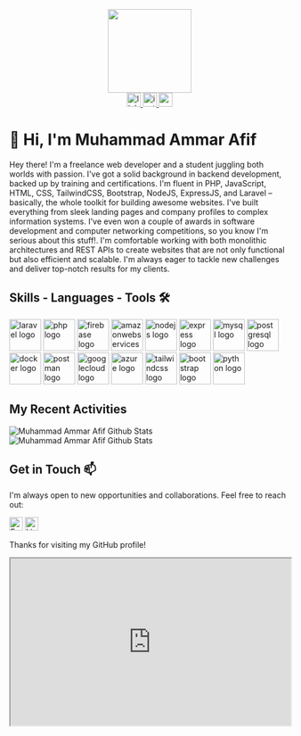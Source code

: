 <div align="center">
  <img height="150" src="https://media.licdn.com/dms/image/D5603AQEdjXClrmkFUQ/profile-displayphoto-shrink_800_800/0/1706273303604?e=1728518400&v=beta&t=LVM1hQE8d0CXL84rn1pxrgZEKm_e-HXFFWI6_fyyqOY"  />
</div>

<div align="center">
  <a href="https://www.linkedin.com/in/muhammad-ammar-afif-2b9741218/" target="_blank">
    <img src="https://img.shields.io/static/v1?message=LinkedIn&logo=linkedin&label=&color=0077B5&logoColor=white&labelColor=&style=for-the-badge" height="25" alt="linkedin logo"  />
  </a>
  <a href="https://instagram.com/amarafiif" target="_blank">
    <img src="https://img.shields.io/static/v1?message=Instagram&logo=instagram&label=&color=E4405F&logoColor=white&labelColor=&style=for-the-badge" height="25" alt="instagram logo"  />
  </a>
  <a href="mailto:amarafif230@gmail.com" target="_blank">
    <img src="https://img.shields.io/static/v1?message=Gmail&logo=gmail&label=&color=D14836&logoColor=white&labelColor=&style=for-the-badge" height="25" alt="gmail logo"  />
  </a>
</div>

# 👋 Hi, I'm Muhammad Ammar Afif
Hey there! I'm a freelance web developer and a student juggling both worlds with passion. I've got a solid background in backend development, backed up by training and certifications. I'm fluent in PHP, JavaScript, HTML, CSS, TailwindCSS, Bootstrap, NodeJS, ExpressJS, and Laravel – basically, the whole toolkit for building awesome websites. I've built everything from sleek landing pages and company profiles to complex information systems. I've even won a couple of awards in software development and computer networking competitions, so you know I'm serious about this stuff!. I'm comfortable working with both monolithic architectures and REST APIs to create websites that are not only functional but also efficient and scalable.  I'm always eager to tackle new challenges and deliver top-notch results for my clients.

## Skills - Languages - Tools 🛠️
<div align="left">
  <img src="https://skillicons.dev/icons?i=laravel" height="57" alt="laravel logo"  />
  <img src="https://skillicons.dev/icons?i=php" height="57" alt="php logo"  />
  <img src="https://skillicons.dev/icons?i=firebase" height="57" alt="firebase logo"  />
  <img src="https://skillicons.dev/icons?i=aws" height="57" alt="amazonwebservices logo"  />
  <img src="https://skillicons.dev/icons?i=nodejs" height="57" alt="nodejs logo"  />
  <img src="https://skillicons.dev/icons?i=express" height="57" alt="express logo"  />
  <img src="https://skillicons.dev/icons?i=mysql" height="57" alt="mysql logo"  />
  <img src="https://skillicons.dev/icons?i=postgres" height="57" alt="postgresql logo"  />
  <img src="https://skillicons.dev/icons?i=docker" height="57" alt="docker logo"  />
  <img src="https://skillicons.dev/icons?i=postman" height="57" alt="postman logo"  />
  <img src="https://skillicons.dev/icons?i=gcp" height="57" alt="googlecloud logo"  />
  <img src="https://skillicons.dev/icons?i=azure" height="57" alt="azure logo"  />
  <img src="https://skillicons.dev/icons?i=tailwind" height="57" alt="tailwindcss logo"  />
  <img src="https://skillicons.dev/icons?i=bootstrap" height="57" alt="bootstrap logo"  />
  <img src="https://skillicons.dev/icons?i=py" height="57" alt="python logo"  />
</div>

## My Recent Activities
![Muhammad Ammar Afif Github Stats](https://github-readme-stats.vercel.app/api?username=amarafiif&theme=vue-dark&show_icons=true&hide_border=true&count_private=true&card_width=1000px)
![Muhammad Ammar Afif Github Stats](https://streak-stats.demolab.com?user=amarafiif&theme=vue-dark&card_width=1000&hide_border=true)


## Get in Touch 📫

I'm always open to new opportunities and collaborations. Feel free to reach out:

<a href="mailto:amarafif230@gmail.com"><img src="https://cdn-icons-png.flaticon.com/128/732/732200.png" alt="Email" width="24" height="24"></a>
<a href="https://www.linkedin.com/in/muhammad-ammar-afif-2b9741218"><img src="https://cdn-icons-png.flaticon.com/128/3536/3536505.png" alt="LinkedIn" width="24" height="24"></a>


Thanks for visiting my GitHub profile!
<iframe
  src="https://codepen.io/team/codepen/embed/preview/PNaGbb"
  style="width:100%; height:300px;"
></iframe>

<!---
amarafiif/amarafiif is a ✨ special ✨ repository because its `README.md` (this file) appears on your GitHub profile.
You can click the Preview link to take a look at your changes.
--->
